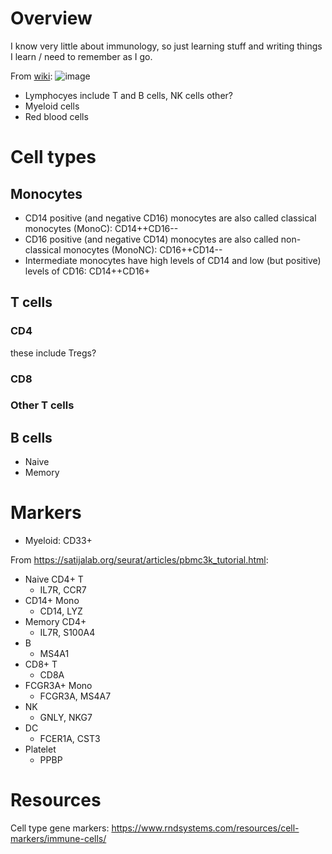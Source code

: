 # Overview
I know very little about immunology, so just learning stuff and writing things I learn / need to remember as I go.

From [wiki](https://en.wikipedia.org/wiki/Haematopoiesis):
![image](https://user-images.githubusercontent.com/25035866/213349144-120e539b-7483-4a26-a094-fa0fd1817edd.png)

* Lymphocyes include T and B cells, NK cells other?
* Myeloid cells
* Red blood cells

# Cell types

## Monocytes
* CD14 positive (and negative CD16) monocytes are also called classical monocytes (MonoC): CD14++CD16--
* CD16 positive (and negative CD14) monocytes are also called non-classical monocytes (MonoNC): CD16++CD14--
* Intermediate monocytes have high levels of CD14 and low (but positive) levels of CD16: CD14++CD16+

## T cells

### CD4

these include Tregs?

### CD8

### Other T cells

## B cells
* Naive
* Memory

# Markers

* Myeloid: CD33+

From https://satijalab.org/seurat/articles/pbmc3k_tutorial.html:

* Naive CD4+ T
  * IL7R, CCR7
* CD14+ Mono
  * CD14, LYZ	      
* Memory CD4+
  * IL7R, S100A4 
* B 	  
  * MS4A1
* CD8+ T
  * CD8A	
* FCGR3A+ Mono          
  * FCGR3A, MS4A7	
* NK 
  * GNLY, NKG7
* DC
  * FCER1A, CST3
* Platelet
  * PPBP	          

# Resources
Cell type gene markers: https://www.rndsystems.com/resources/cell-markers/immune-cells/
